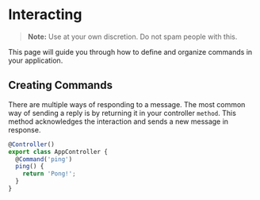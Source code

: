 # Interacting

> **Note:** Use at your own discretion. Do not spam people with this.

This page will guide you through how to define and organize commands in your application.

## Creating Commands
There are multiple ways of responding to a message. The most common way of sending a reply is by returning it in your controller `method`. This method acknowledges the interaction and sends a new message in response.

```ts
@Controller()
export class AppController {
  @Command('ping')
  ping() {
    return 'Pong!';
  }
}
```
